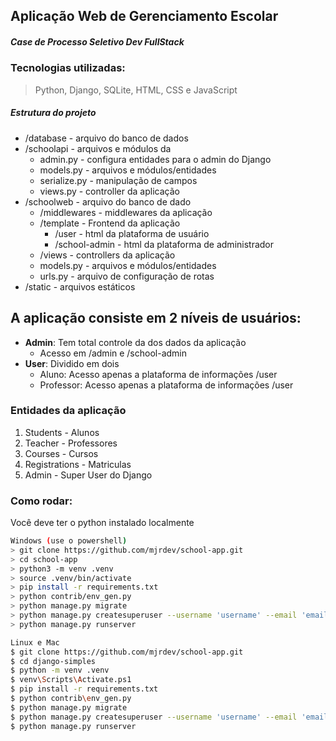 ## Aplicação Web de Gerenciamento Escolar
##### Case de Processo Seletivo Dev FullStack
### Tecnologias utilizadas:
> Python, Django, SQLite, HTML, CSS e JavaScript

##### Estrutura do projeto
 * /database  - arquivo do banco de dados
 * /schoolapi - arquivos e módulos da 
    * admin.py - configura entidades para o admin do Django
    * models.py - arquivos e módulos/entidades
    * serialize.py - manipulação de campos
    * views.py - controller da aplicação
 * /schoolweb   - arquivo do banco de dado
    * /middlewares - middlewares da aplicação
    * /template - Frontend da aplicação
      * /user - html da plataforma de usuário
      * /school-admin - html da plataforma de administrador
    * /views - controllers da aplicação
    * models.py - arquivos e módulos/entidades
    * urls.py - arquivo de configuração de rotas
 * /static   - arquivos estáticos


## A aplicação consiste em 2 níveis de usuários:
  * __Admin__: Tem total controle da dos dados da aplicação
    * Acesso em /admin e  /school-admin
  * __User__: Dividido em dois
    * Aluno: Acesso apenas a plataforma de informações /user
    * Professor: Acesso apenas a plataforma de informações /user

### Entidades da aplicação
  1. Students - Alunos
  1. Teacher - Professores
  1. Courses - Cursos
  1. Registrations - Matriculas
  1. Admin - Super User do Django
### Como rodar:
Você deve ter o python instalado localmente
```bash
Windows (use o powershell)
> git clone https://github.com/mjrdev/school-app.git
> cd school-app
> python3 -m venv .venv
> source .venv/bin/activate
> pip install -r requirements.txt
> python contrib/env_gen.py
> python manage.py migrate
> python manage.py createsuperuser --username 'username' --email 'email'
> python manage.py runserver
```
```bash
Linux e Mac
$ git clone https://github.com/mjrdev/school-app.git
$ cd django-simples
$ python -m venv .venv
$ venv\Scripts\Activate.ps1
$ pip install -r requirements.txt
$ python contrib\env_gen.py
$ python manage.py migrate
$ python manage.py createsuperuser --username 'username' --email 'email'
$ python manage.py runserver
```
